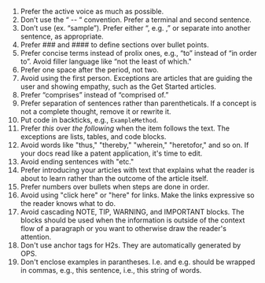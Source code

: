 1.	Prefer the active voice as much as possible.
2.	Don’t use the “ -- “ convention. Prefer a terminal and second sentence.
3.	Don’t use (ex. “sample”). Prefer either “, e.g. ,” or separate into another sentence, as appropriate.
4.	Prefer ### and #### to define sections over bullet points.
5.	Prefer concise terms instead of prolix ones, e.g., “to” instead of “in order to”. Avoid filler language like “not the least of which."
6.	Prefer one space after the period, not two.
7.	Avoid using the first person. Exceptions are articles that are guiding the user and showing empathy, such as the Get Started articles.
8.	Prefer “comprises” instead of “comprised of.”
9.	Prefer separation of sentences rather than parentheticals. If a concept is not a complete thought, remove it or rewrite it.
10. Put code in backticks, e.g., `ExampleMethod`.
11. Prefer *this* over *the following* when the item follows the text. The exceptions are lists, tables, and code blocks.
12. Avoid words like "thus," "thereby," "wherein," "heretofor," and so on. If your docs read like a patent application, it's time to edit.
13. Avoid ending sentences with "etc."
14. Prefer introducing your articles with text that explains what the reader is about to learn rather than the outcome of the article itself.
15. Prefer numbers over bullets when steps are done in order.
16. Avoid using "click here" or "here" for links. Make the links expressive so the reader knows what to do.
17. Avoid cascading NOTE, TIP, WARNING, and IMPORTANT blocks. The blocks should be used when the information is outside of the context flow of a paragraph or you want to otherwise draw the reader's attention.
18. Don't use anchor tags for H2s. They are automatically generated by OPS.
19. Don't enclose examples in parantheses. I.e. and e.g. should be wrapped in commas, e.g., this sentence, i.e., this string of words.
